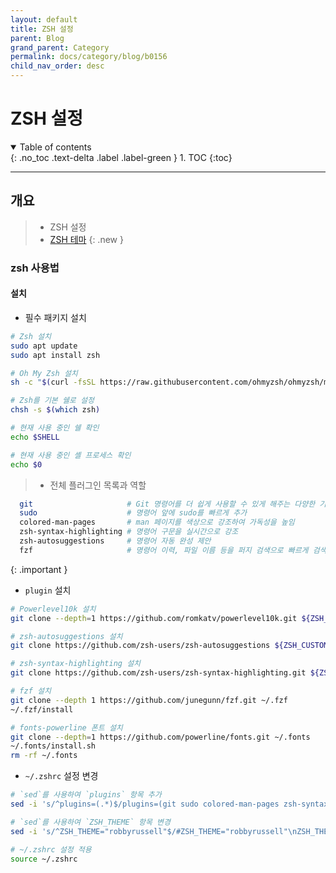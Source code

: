 ```yaml
---
layout: default
title: ZSH 설정
parent: Blog
grand_parent: Category
permalink: docs/category/blog/b0156
child_nav_order: desc
---
```


# ZSH 설정

<details open markdown="block">
  <summary>
    Table of contents
  </summary>
  {: .no_toc .text-delta .label .label-green }
1. TOC
{:toc}
</details>

---

## 개요

> - ZSH 설정
> - [ZSH 테마](https://github.com/ohmyzsh/ohmyzsh/wiki/Themes)
{: .new }

### zsh 사용법

#### 설치

- 필수 패키지 설치

```bash
# Zsh 설치
sudo apt update
sudo apt install zsh

# Oh My Zsh 설치
sh -c "$(curl -fsSL https://raw.githubusercontent.com/ohmyzsh/ohmyzsh/master/tools/install.sh)"

# Zsh를 기본 쉘로 설정
chsh -s $(which zsh)

# 현재 사용 중인 쉘 확인
echo $SHELL

# 현재 사용 중인 셸 프로세스 확인
echo $0
```

> - 전체 플러그인 목록과 역할
```bash
  git                     # Git 명령어를 더 쉽게 사용할 수 있게 해주는 다양한 기능을 제공
  sudo                    # 명령어 앞에 sudo를 빠르게 추가
  colored-man-pages       # man 페이지를 색상으로 강조하여 가독성을 높임
  zsh-syntax-highlighting # 명령어 구문을 실시간으로 강조
  zsh-autosuggestions     # 명령어 자동 완성 제안
  fzf                     # 명령어 이력, 파일 이름 등을 퍼지 검색으로 빠르게 검색
```
>
{: .important }

- `plugin` 설치

```bash
# Powerlevel10k 설치
git clone --depth=1 https://github.com/romkatv/powerlevel10k.git ${ZSH_CUSTOM:-$HOME/.oh-my-zsh/custom}/themes/powerlevel10k

# zsh-autosuggestions 설치
git clone https://github.com/zsh-users/zsh-autosuggestions ${ZSH_CUSTOM:-~/.oh-my-zsh/custom}/plugins/zsh-autosuggestions

# zsh-syntax-highlighting 설치
git clone https://github.com/zsh-users/zsh-syntax-highlighting.git ${ZSH_CUSTOM:-~/.oh-my-zsh/custom}/plugins/zsh-syntax-highlighting

# fzf 설치
git clone --depth 1 https://github.com/junegunn/fzf.git ~/.fzf
~/.fzf/install

# fonts-powerline 폰트 설치
git clone --depth=1 https://github.com/powerline/fonts.git ~/.fonts
~/.fonts/install.sh
rm -rf ~/.fonts
```

- `~/.zshrc` 설정 변경

```bash
# `sed`를 사용하여 `plugins` 항목 추가
sed -i 's/^plugins=(.*)$/plugins=(git sudo colored-man-pages zsh-syntax-highlighting zsh-autosuggestions fzf)/' ~/.zshrc

# `sed`를 사용하여 `ZSH_THEME` 항목 변경
sed -i 's/^ZSH_THEME="robbyrussell"$/#ZSH_THEME="robbyrussell"\nZSH_THEME="powerlevel10k\/powerlevel10k"/' ~/.zshrc

# ~/.zshrc 설정 적용
source ~/.zshrc
```
